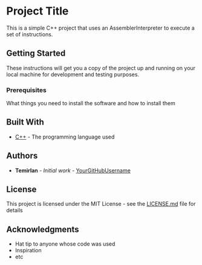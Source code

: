 # Project Title

This is a simple C++ project that uses an AssemblerInterpreter to execute a set of instructions.

## Getting Started

These instructions will get you a copy of the project up and running on your local machine for development and testing purposes.

### Prerequisites

What things you need to install the software and how to install them

## Built With

* [C++](http://www.cplusplus.com/) - The programming language used

## Authors

* **Temirlan** - *Initial work* - [YourGitHubUsername](https://github.com/LANneeer)

## License

This project is licensed under the MIT License - see the [LICENSE.md](LICENSE.md) file for details

## Acknowledgments

* Hat tip to anyone whose code was used
* Inspiration
* etc
